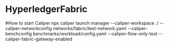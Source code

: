 # HyperledgerFabric

#How to start Caliper
npx caliper launch manager --caliper-workspace ./ --caliper-networkconfig networks/fabric/test-network.yaml --caliper-benchconfig benchmarks/workload/config.yaml --caliper-flow-only-test --caliper-fabric-gateway-enabled

